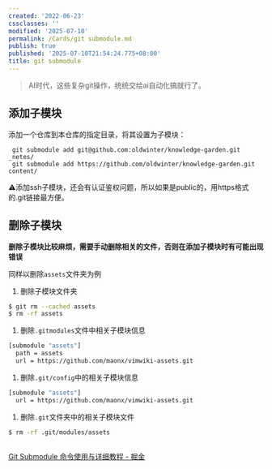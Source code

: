 ```yaml
---
created: '2022-06-23'
cssclasses: ''
modified: '2025-07-10'
permalink: /Cards/git submodule.md
publish: true
published: '2025-07-10T21:54:24.775+08:00'
title: git submodule
---
```

> AI时代，这些复杂git操作，统统交给ai自动化搞就行了。

## 添加子模块

添加一个仓库到本仓库的指定目录，将其设置为子模块：

```
 git submodule add git@github.com:oldwinter/knowledge-garden.git  _netes/
 git submodule add https://github.com/oldwinter/knowledge-garden.git content/
```

⚠️添加ssh子模块，还会有认证鉴权问题，所以如果是public的，用https格式的.git链接最方便。

## 删除子模块

**删除子模块比较麻烦，需要手动删除相关的文件，否则在添加子模块时有可能出现错误**

同样以删除`assets`文件夹为例

1. 删除子模块文件夹

```sh
$ git rm --cached assets
$ rm -rf assets
```

1. 删除`.gitmodules`文件中相关子模块信息

```sh
[submodule "assets"]
  path = assets
  url = https://github.com/maonx/vimwiki-assets.git
```

1. 删除`.git/config`中的相关子模块信息

```sh
[submodule "assets"]
  url = https://github.com/maonx/vimwiki-assets.git
```

1. 删除`.git`文件夹中的相关子模块文件

```sh
$ rm -rf .git/modules/assets
```

##

[Git Submodule 命令使用与详细教程 - 掘金](https://juejin.cn/post/6948251963133788196)
